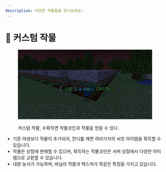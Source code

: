 ```yaml
---
description: 다양한 작물들을 만나보세요!
---
```


# 🥕 커스텀 작물

<figure><img src="../../.gitbook/assets/image (3) (1).png" alt=""><figcaption><p> 커스텀 작물, 수확하면 작물코인과 작물을 얻을 수 있다.</p></figcaption></figure>

* 기존 야생보다 작물이 추가되어, 잔디를 캐면 여러가지의 씨앗 아이템을 획득할 수 있습니다.&#x20;
* 작물은 상점에 판매할 수 있으며, 획득하는 작물코인은 서버 상점에서 다양한 아이템으로 교환할 수 있습니다.&#x20;
* 대량 농사가 가능하며, 바닐라 작물과 텍스쳐가 똑같은 특징을 가지고 있습니다.
